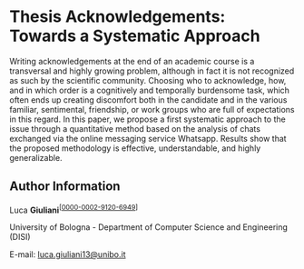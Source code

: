 # Thesis Acknowledgements: Towards a Systematic Approach

Writing acknowledgements at the end of an academic course is a transversal and highly growing problem, although in fact it is not recognized as such by the scientific community.
Choosing who to acknowledge, how, and in which order is a cognitively and temporally burdensome task, which often ends up creating discomfort both in the candidate and in the various familiar, sentimental, friendship, or work groups who are full of expectations in this regard.
In this paper, we propose a first systematic approach to the issue through a quantitative method based on the analysis of chats exchanged via the online messaging service Whatsapp.
Results show that the proposed methodology is effective, understandable, and highly generalizable.

## Author Information

Luca **Giuliani**<sup>[[0000-0002-9120-6949](https://scholar.google.com/citations?user=V1TNLkMAAAAJ)]</sup>

University of Bologna - Department of Computer Science and Engineering (DISI)

E-mail: [luca.giuliani13@unibo.it](mailto::luca.giuliani13@unibo.it)